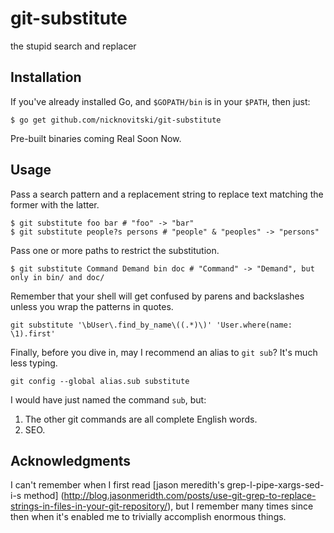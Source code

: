 git-substitute
==============

the stupid search and replacer

## Installation

If you've already installed Go, and `$GOPATH/bin` is in your `$PATH`, then just:
```shell
$ go get github.com/nicknovitski/git-substitute
```

Pre-built binaries coming Real Soon Now.

## Usage

Pass a search pattern and a replacement string to replace text matching
the former with the latter.

```shell
$ git substitute foo bar # "foo" -> "bar"
$ git substitute people?s persons # "people" & "peoples" -> "persons"
```

Pass one or more paths to restrict the substitution.
```shell
$ git substitute Command Demand bin doc # "Command" -> "Demand", but only in bin/ and doc/
```

Remember that your shell will get confused by parens and backslashes
unless you wrap the patterns in quotes.
```shell
git substitute '\bUser\.find_by_name\((.*)\)' 'User.where(name: \1).first'
```

Finally, before you dive in, may I recommend an alias to `git sub`?  It's much less typing.
```shell
git config --global alias.sub substitute
```

I would have just named the command `sub`, but:

1. The other git commands are all complete English words.
2. SEO.

## Acknowledgments

I can't remember when I first read [jason meredith's grep-l-pipe-xargs-sed-i-s method]
(http://blog.jasonmeridth.com/posts/use-git-grep-to-replace-strings-in-files-in-your-git-repository/),
but I remember many times since then when it's enabled me to trivially accomplish enormous things.
